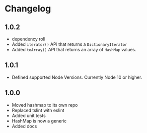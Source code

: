 # Changelog

## 1.0.2
- dependency roll
- Added `iterator()` API that returns a `DictionaryIterator`
- Added `toArray()` API that returns an array of `HashMap` values.

## 1.0.1
- Defined supported Node Versions. Currently Node 10 or higher.

## 1.0.0
- Moved hashmap to its own repo
- Replaced tslint with eslint
- Added unit tests
- HashMap is now a generic
- Added docs

